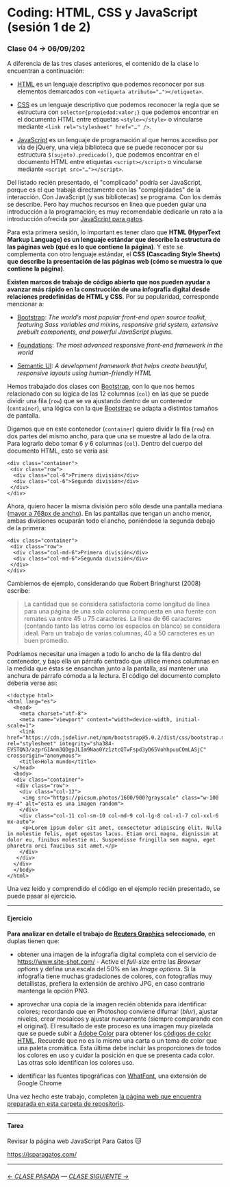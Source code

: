 # Coding: HTML, CSS y JavaScript (sesión 1 de 2)

### Clase 04 → 06/09/202

A diferencia de las tres clases anteriores, el contenido de la clase lo encuentran a continuación:
 
- [HTML](https://github.com/profesorfaco/dno075-2021-2/wiki/HTML) es un lenguaje descriptivo que podemos reconocer por sus elementos demarcados con `<etiqueta atributo="…"></etiqueta>`.

- [CSS](https://github.com/profesorfaco/dno075-2021-2/wiki/CSS) es un lenguaje descriptivo que podemos reconocer la regla que se estructura con `selector{propiedad:valor;}` que podemos encontrar en el documento HTML entre etiquetas `<style></style>` o vincularse mediante `<link rel="stylesheet" href="…" />`.

- [JavaScript](https://github.com/profesorfaco/dno075-2021-2/wiki/JavaScript) es un lenguaje de programación al que hemos accediso por vía de jQuery, una vieja biblioteca que se puede reconocer por su estructura `$(sujeto).predicado()`, que podemos encontrar en el documento HTML entre etiquetas `<script></script>` o vincularse mediante `<script src="…"></script>`.

Del listado recién presentado, el "complicado" podría ser JavaScript, porque es el que trabaja directamente con las "complejidades" de la interacción. Con JavaScript (y sus bibliotecas) se programa. Con los demás se describe. Pero hay muchos recursos en línea que pueden guiar una introducción a la programación; es muy recomendable dedicarle un rato a la introducción ofrecida por [JavaScript para gatos](https://jsparagatos.com/).

Para esta primera sesión, lo important es tener claro que **HTML (HyperText Markup Language) es un lenguaje estándar que describe la estructura de las páginas web (qué es lo que contiene la página)**. Y este se complementa con otro lenguaje estándar, el **CSS (Cascading Style Sheets) que describe la presentación de las páginas web (cómo se muestra lo que contiene la página)**. 

**Existen marcos de trabajo de código abierto que nos pueden ayudar a avanzar más rápido en la construcción de una infografía digital desde relaciones predefinidas de HTML y CSS**. Por su popularidad, corresponde mencionar a:

- [Bootstrap](https://getbootstrap.com/): *The world’s most popular front-end open source toolkit, featuring Sass variables and mixins, responsive grid system, extensive prebuilt components, and powerful JavaScript plugins.*

- [Foundations](https://get.foundation/): *The most advanced responsive front-end framework in the world* 

- [Semantic UI](https://semantic-ui.com/): *A development framework that helps create beautiful, responsive layouts using human-friendly HTML*

Hemos trabajado dos clases con [Bootstrap](https://getbootstrap.com/), con lo que nos hemos relacionado con su lógica de las 12 columnas (`col`) en las que se puede dividir una fila (`row`) que se va ajustando dentro de un contenedor (`container`), una lógica con la que [Bootstrap](https://getbootstrap.com/) se adapta a distintos tamaños de pantalla.

Digamos que en este contenedor (`container`) quiero dividir la fila (`row`) en dos partes del mismo ancho, para que una se muestre al lado de la otra. Para lograrlo debo tomar 6 y 6 columnas (`col`). Dentro del cuerpo del documento HTML, esto se vería así:

```
<div class="container">
 <div class="row">
  <div class="col-6">Primera división</div>
  <div class="col-6">Segunda división</div>
 </div>
</div>
```

Ahora, quiero hacer la misma división pero sólo desde una pantalla mediana ([mayor a 768px de ancho](https://getbootstrap.com/docs/5.0/layout/breakpoints/#available-breakpoints)). En las pantallas que tengan un ancho menor, ambas divisiones ocuparán todo el ancho, poniéndose la segunda debajo de la primera:

```
<div class="container">
 <div class="row">
  <div class="col-md-6">Primera división</div>
  <div class="col-md-6">Segunda división</div>
 </div>
</div>
```

Cambiemos de ejemplo, considerando que Robert Bringhurst (2008) escribe:

> La cantidad que se considera satisfactoria como longitud de línea para una página de una sola columna compuesta en una fuente con remates va entre 45 u 75 caracteres. La línea de 66 caracteres (contando tanto las letras como los espacios en blanco) se considera ideal. Para un trabajo de varias columnas, 40 a 50 caracteres es un buen promedio.

Podríamos necesitar una imagen a todo lo ancho de la fila dentro del contenedor, y bajo ella un párrafo centrado que utilice menos columnas en la medida que éstas se ensanchan junto a la pantalla, así mantener una anchura de párrafo cómoda a la lectura. El código del documento completo debería verse así:

```
<!doctype html>
<html lang="es">
  <head>
    <meta charset="utf-8">
    <meta name="viewport" content="width=device-width, initial-scale=1">
    <link href="https://cdn.jsdelivr.net/npm/bootstrap@5.0.2/dist/css/bootstrap.min.css" rel="stylesheet" integrity="sha384-EVSTQN3/azprG1Anm3QDgpJLIm9Nao0Yz1ztcQTwFspd3yD65VohhpuuCOmLASjC" crossorigin="anonymous">
    <title>Hola mundo</title>
  </head>
  <body>
  <div class="container">
   <div class="row">
    <div class="col-12">
     <img src="https://picsum.photos/1600/900?grayscale" class="w-100 my-4" alt="esta es una imagen random">
    </div>
    <div class="col-11 col-sm-10 col-md-9 col-lg-8 col-xl-7 col-xxl-6 mx-auto">
     <p>Lorem ipsum dolor sit amet, consectetur adipiscing elit. Nulla in molestie felis, eget egestas lacus. Etiam orci magna, dignissim at dolor eu, finibus molestie mi. Suspendisse fringilla sem magna, eget pharetra orci faucibus sit amet.</p>
    </div>
   </div>
  </div>    
  </body>
</html>
```

Una vez leído y comprendido el código en el ejemplo recién presentado, se puede pasar al ejercicio.

- - - - - - - 

#### Ejercicio

**Para analizar en detalle el trabajo de [Reuters Graphics](https://graphics.reuters.com/) seleccionado**, en duplas tienen que:

- obtener una imagen de la infografía digital completa con el servicio de https://www.site-shot.com/ - Active el *full-size* entre las *Browser options* y defina una escala del 50% en las *Image options*. Si la infografía tiene muchas gradaciones de colores, con fotografías muy detallistas, prefiera la extensión de archivo JPG, en caso contrario mantenga la opción PNG. 

- aprovechar una copia de la imagen recién obtenida para identificar colores; recordando que en Photoshop conviene difumar (*blur*), ajustar niveles, crear mosaicos y ajustar nuevamente (siempre comparando con el original). El resultado de este proceso es una imagen muy pixelada que se puede subir a [Adobe Color](https://color.adobe.com/es/create/image) para obtener los [códigos de color HTML](https://htmlcolorcodes.com/es/). Recuerde que no es lo mismo una carta o un tema de color que una paleta cromática. Esta última debe incluir las proporciones de todos los colores en uso y cuidar la posición en que se presenta cada color. Las otras solo identifican los colores uso.

- identificar las fuentes tipográficas con [WhatFont](https://chrome.google.com/webstore/detail/whatfont/jabopobgcpjmedljpbcaablpmlmfcogm), una extensión de Google Chrome

Una vez hecho este trabajo, completen [la página web que encuentra preparada en esta carpeta de repositorio](https://profesorfaco.github.io/dno075-2021-2/clase-04/).

- - - - - - - 

#### Tarea

Revisar la página web JavaScript Para Gatos :cat:  

https://jsparagatos.com/

- - - - - - - 

###### [← CLASE PASADA](https://github.com/profesorfaco/dno075-2021-2/tree/main/clase-03) — [CLASE SIGUIENTE →](https://github.com/profesorfaco/dno075-2021-2/tree/main/clase-05) 
